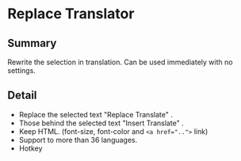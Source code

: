 # Replace Translator

## Summary

Rewrite the selection in translation.
Can be used immediately with no settings.

## Detail

* Replace the selected text "Replace Translate" .
* Those behind the selected text "Insert Translate" .
* Keep HTML. (font-size, font-color and `<a href="..">` link)
* Support to more than 36 languages.
* Hotkey
